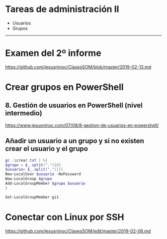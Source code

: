 # Tareas de administración II
- Usuarios
- Grupos

--------------

# Examen del 2º informe
https://github.com/jesusninoc/ClasesSOM/blob/master/2019-02-13.md

# Crear grupos en PowerShell
## 8. Gestión de usuarios en PowerShell (nivel intermedio)
https://www.jesusninoc.com/07/08/8-gestion-de-usuarios-en-powershell/

## Añadir un usuario a un grupo y si no existen crear el usuario y el grupo
```PowerShell
gc .\crear.txt | %{
$grupo = $_.split(",")[0]
$usuario= $_.split(",")[1]
New-LocalUser $usuario -NoPassword
New-LocalGroup $grupo
Add-LocalGroupMember $grupo $usuario
}

Get-LocalGroupMember gi1
```

# Conectar con Linux por SSH
https://github.com/jesusninoc/ClasesSOM/edit/master/2019-02-06.md
